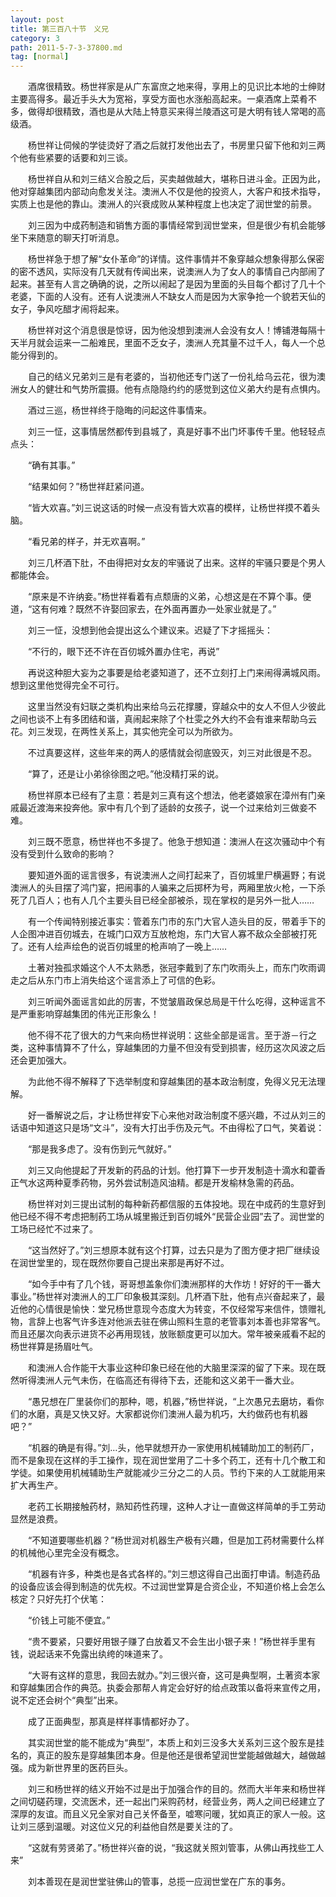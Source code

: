 ```yaml
---
layout: post
title: 第三百八十节　义兄
category: 3
path: 2011-5-7-3-37800.md
tag: [normal]
---
```


　　酒席很精致。杨世祥家是从广东富庶之地来得，享用上的见识比本地的士绅财主要高得多。最近手头大为宽裕，享受方面也水涨船高起来。一桌酒席上菜肴不多，做得却很精致，酒也是从大陆上特意买来得兰陵酒这可是大明有钱人常喝的高级酒。

　　杨世祥让伺候的学徒烫好了酒之后就打发他出去了，书房里只留下他和刘三两个他有些紧要的话要和刘三谈。

　　杨世祥自从和刘三结义合股之后，买卖越做越大，堪称日进斗金。正因为此，他对穿越集团内部动向愈发关注。澳洲人不仅是他的投资人，大客户和技术指导，实质上也是他的靠山。澳洲人的兴衰成败从某种程度上也决定了润世堂的前景。

　　刘三因为中成药制造和销售方面的事情经常到润世堂来，但是很少有机会能够坐下来随意的聊天打听消息。

　　杨世祥急于想了解“女仆革命”的详情。这件事情并不象穿越众想象得那么保密的密不透风，实际没有几天就有传闻出来，说澳洲人为了女人的事情自己内部闹了起来。甚至有人言之确确的说，之所以闹起了是因为里面的头目每个都讨了几十个老婆，下面的人没有。还有人说澳洲人不缺女人而是因为大家争抢一个貌若天仙的女子，争风吃醋才闹将起来。

　　杨世祥对这个消息很是惊讶，因为他没想到澳洲人会没有女人！博铺港每隔十天半月就会运来一二船难民，里面不乏女子，澳洲人充其量不过千人，每人一个总能分得到的。

　　自己的结义兄弟刘三是有老婆的，当初他还专门送了一份礼给乌云花，很为澳洲女人的健壮和气势所震摄。他有点隐隐约约的感觉到这位义弟大约是有点惧内。

　　酒过三巡，杨世祥终于隐晦的问起这件事情来。

　　刘三一怔，这事情居然都传到县城了，真是好事不出门坏事传千里。他轻轻点点头：

　　“确有其事。”

　　“结果如何？”杨世祥赶紧问道。

　　“皆大欢喜。”刘三说这话的时候一点没有皆大欢喜的模样，让杨世祥摸不着头脑。

　　“看兄弟的样子，并无欢喜啊。”

　　刘三几杯酒下肚，不由得把对女友的牢骚说了出来。这样的牢骚只要是个男人都能体会。

　　“原来是不许纳妾。”杨世祥看着有点颓唐的义弟，心想这是在不算个事。便道，“这有何难？既然不许娶回家去，在外面再置办一处家业就是了。”

　　刘三一怔，没想到他会提出这么个建议来。迟疑了下才摇摇头：

　　“不行的，眼下还不许在百仞城外置办住宅，再说”

　　再说这种胆大妄为之事要是给老婆知道了，还不立刻打上门来闹得满城风雨。想到这里他觉得完全不可行。

　　这里当然没有妇联之类机构出来给乌云花撑腰，穿越众中的女人不但人少彼此之间也谈不上有多团结和谐，真闹起来除了个杜雯之外大约不会有谁来帮助乌云花。刘三发现，在两性关系上，其实他完全可以为所欲为。

　　不过真要这样，这些年来的两人的感情就会彻底毁灭，刘三对此很是不忍。

　　“算了，还是让小弟徐徐图之吧。”他没精打采的说。

　　杨世祥原本已经有了主意：若是刘三真有这个想法，他老婆娘家在漳州有门亲戚最近渡海来投奔他。家中有几个到了适龄的女孩子，说一个过来给刘三做妾不难。

　　刘三既不愿意，杨世祥也不多提了。他急于想知道：澳洲人在这次骚动中个有没有受到什么致命的影响？

　　要知道外面的谣言很多，有说澳洲人之间打起来了，百仞城里尸横遍野；有说澳洲人的头目摆了鸿门宴，把闹事的人骗来之后掷杯为号，两厢里放火枪，一下杀死了几百人；也有人几个主要头目已经全部被杀，现在掌权的是另外一批人……

　　有一个传闻特别接近事实：管着东门市的东门大官人造头目的反，带着手下的人企图冲进百仞城去，在城门口双方互放枪炮，东门大官人寡不敌众全部被打死了。还有人绘声绘色的说百仞城里的枪声响了一晚上……

　　土著对独孤求婚这个人不太熟悉，张冠李戴到了东门吹雨头上，而东门吹雨调走之后从东门市上消失给这个谣言添上了可信的色彩。

　　刘三听闻外面谣言如此的厉害，不觉皱眉政保总局是干什么吃得，这种谣言不是严重影响穿越集团的伟光正形象么！

　　他不得不花了很大的力气来向杨世祥说明：这些全部是谣言。至于游－行之类，这种事情算不了什么，穿越集团的力量不但没有受到损害，经历这次风波之后还会更加强大。

　　为此他不得不解释了下选举制度和穿越集团的基本政治制度，免得义兄无法理解。

　　好一番解说之后，才让杨世祥安下心来他对政治制度不感兴趣，不过从刘三的话语中知道这只是场“文斗”，没有大打出手伤及元气。不由得松了口气，笑着说：

　　“那是我多虑了。没有伤到元气就好。”

　　刘三又向他提起了开发新的药品的计划。他打算下一步开发制造十滴水和藿香正气水这两种夏季药物，另外尝试制造风油精。都是开发榆林急需的药品。

　　杨世祥对刘三提出试制的每种新药都信服的五体投地。现在中成药的生意好到他已经不得不考虑把制药工场从城里搬迁到百仞城外“民营企业园”去了。润世堂的工场已经忙不过来了。

　　“这当然好了。”刘三想原本就有这个打算，过去只是为了图方便才把厂继续设在润世堂里的，现在既然你要自己提出来那是再好不过。

　　“如今手中有了几个钱，哥哥想盖象你们澳洲那样的大作坊！好好的干一番大事业。”杨世祥对澳洲人的工厂印象极其深刻。几杯酒下肚，他有点兴奋起来了，最近他的心情很是愉快：堂兄杨世意现今态度大为转变，不仅经常写来信件，馈赠礼物，言辞上也客气许多连对他派去驻在佛山照料生意的老管事刘本善也非常客气。而且还屡次向表示进货不必再用现钱，放账额度更可以加大。常年被亲戚看不起的杨世祥算是扬眉吐气。

　　和澳洲人合作能干大事业这种印象已经在他的大脑里深深的留了下来。现在既然听得澳洲人元气未伤，在临高还有得待下去，还能和这义弟干一番大业。

　　“愚兄想在厂里装你们的那种，嗯，机器，”杨世祥说，“上次愚兄去磨坊，看你们的水磨，真是又快又好。大家都说你们澳洲人最为机巧，大约做药也有机器吧？”

　　“机器的确是有得。”刘…头，他早就想开办一家使用机械辅助加工的制药厂，而不是象现在这样的手工操作，现在润世堂用了二十多个药工，还有十几个散工和学徒。如果使用机械辅助生产就能减少三分之二的人员。节约下来的人工就能用来扩大再生产。

　　老药工长期接触药材，熟知药性药理，这种人才让一直做这样简单的手工劳动显然是浪费。

　　“不知道要哪些机器？”杨世润对机器生产极有兴趣，但是加工药材需要什么样的机械他心里完全没有概念。

　　“机器有许多，种类也是各式各样的。”刘三想这得自己出面打申请。制造药品的设备应该会得到制造的优先权。不过润世堂算是合资企业，不知道价格上会怎么核定？只好先打个伏笔：

　　“价钱上可能不便宜。”

　　“贵不要紧，只要好用银子赚了白放着又不会生出小银子来！”杨世祥手里有钱，说起话来不免露出纨绔的味道来了。

　　“大哥有这样的意思，我回去就办。”刘三很兴奋，这可是典型啊，土著资本家和穿越集团合作的典范。执委会那帮人肯定会好好的给点政策以备将来宣传之用，说不定还会树个“典型”出来。

　　成了正面典型，那真是样样事情都好办了。

　　其实润世堂的能不能成为“典型”，本质上和刘三没多大关系刘三这个股东是挂名的，真正的股东是穿越集团本身。但是他还是很希望润世堂能越做越大，越做越强。成为新世界里的医药巨头。

　　刘三和杨世祥的结义开始不过是出于加强合作的目的。然而大半年来和杨世祥之间切磋药理，交流医术，还一起出门采购药材，经营业务，两人之间已经建立了深厚的友谊。而且义兄全家对自己关怀备至，嘘寒问暖，犹如真正的家人一般。这让刘三感到温暖。对这位义兄的利益他自然是要关注的了。

　　“这就有劳贤弟了。”杨世祥兴奋的说，“我这就关照刘管事，从佛山再找些工人来”

　　刘本善现在是润世堂驻佛山的管事，总揽一应润世堂在广东的事务。